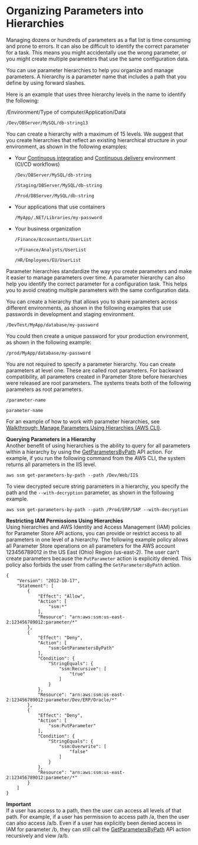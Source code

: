 # Organizing Parameters into Hierarchies<a name="sysman-paramstore-su-organize"></a>

Managing dozens or hundreds of parameters as a flat list is time consuming and prone to errors\. It can also be difficult to identify the correct parameter for a task\. This means you might accidentally use the wrong parameter, or you might create multiple parameters that use the same configuration data\. 

You can use parameter hierarchies to help you organize and manage parameters\. A hierarchy is a parameter name that includes a path that you define by using forward slashes\. 

Here is an example that uses three hierarchy levels in the name to identify the following:

/Environment/Type of computer/Application/Data

`/Dev/DBServer/MySQL/db-string13`

You can create a hierarchy with a maximum of 15 levels\. We suggest that you create hierarchies that reflect an existing hierarchical structure in your environment, as shown in the following examples:
+ Your [Continuous integration](https://aws.amazon.com//devops/continuous-integration/) and [Continuous delivery](https://aws.amazon.com/devops/continuous-delivery/) environment \(CI/CD workflows\)

  `/Dev/DBServer/MySQL/db-string`

  `/Staging/DBServer/MySQL/db-string`

  `/Prod/DBServer/MySQL/db-string`
+ Your applications that use containers

  ```
  /MyApp/.NET/Libraries/my-password
  ```
+ Your business organization

  `/Finance/Accountants/UserList`

  `>/Finance/Analysts/UserList`

  `/HR/Employees/EU/UserList`

Parameter hierarchies standardize the way you create parameters and make it easier to manage parameters over time\. A parameter hierarchy can also help you identify the correct parameter for a configuration task\. This helps you to avoid creating multiple parameters with the same configuration data\. 

You can create a hierarchy that allows you to share parameters across different environments, as shown in the following examples that use passwords in development and staging environment\.

`/DevTest/MyApp/database/my-password`

You could then create a unique password for your production environment, as shown in the following example:

`/prod/MyApp/database/my-password`

You are not required to specify a parameter hierarchy\. You can create parameters at level one\. These are called root parameters\. For backward compatibility, all parameters created in Parameter Store before hierarchies were released are root parameters\. The systems treats both of the following parameters as root parameters\.

`/parameter-name`

`parameter-name`

For an example of how to work with parameter hierarchies, see [Walkthrough: Manage Parameters Using Hierarchies \(AWS CLI\)](sysman-paramstore-walk-hierarchies.md)\.

**Querying Parameters in a Hierarchy**  
Another benefit of using hierarchies is the ability to query for all parameters within a hierarchy by using the [GetParametersByPath](https://docs.aws.amazon.com/systems-manager/latest/APIReference/API_GetParametersByPath.html) API action\. For example, if you run the following command from the AWS CLI, the system returns all parameters in the IIS level\.

```
aws ssm get-parameters-by-path --path /Dev/Web/IIS
```

To view decrypted secure string parameters in a hierarchy, you specify the path and the `--with-decryption` parameter, as shown in the following example\.

```
aws ssm get-parameters-by-path --path /Prod/ERP/SAP --with-decryption
```

**Restricting IAM Permissions Using Hierarchies**  
Using hierarchies and AWS Identity and Access Management \(IAM\) policies for Parameter Store API actions, you can provide or restrict access to all parameters in one level of a hierarchy\. The following example policy allows all Parameter Store operations on all parameters for the AWS account 123456789012 in the US East \(Ohio\) Region \(us\-east\-2\)\. The user can't create parameters because the `PutParameter` action is explicitly denied\. This policy also forbids the user from calling the `GetParametersByPath` action\. 

```
{
    "Version": "2012-10-17",
    "Statement": [
        {
            "Effect": "Allow",
            "Action": [
                "ssm:*"
            ],
            "Resource": "arn:aws:ssm:us-east-2:123456789012:parameter/*"
        },
        {
            "Effect": "Deny",
            "Action": [
                "ssm:GetParametersByPath"
            ],
            "Condition": {
                "StringEquals": {
                    "ssm:Recursive": [
                        "true"
                    ]
                }
            },
            "Resource": "arn:aws:ssm:us-east-2:123456789012:parameter/Dev/ERP/Oracle/*"
        },
        {
            "Effect": "Deny",
            "Action": [
                "ssm:PutParameter"
            ],
            "Condition": {
                "StringEquals": {
                    "ssm:Overwrite": [
                        "false"
                    ]
                }
            },
            "Resource": "arn:aws:ssm:us-east-2:123456789012:parameter/*"
        }
    ]
}
```

**Important**  
If a user has access to a path, then the user can access all levels of that path\. For example, if a user has permission to access path /a, then the user can also access /a/b\. Even if a user has explicitly been denied access in IAM for parameter /b, they can still call the [GetParametersByPath](https://docs.aws.amazon.com/systems-manager/latest/APIReference/API_GetParametersByPath.html) API action recursively and view /a/b\.